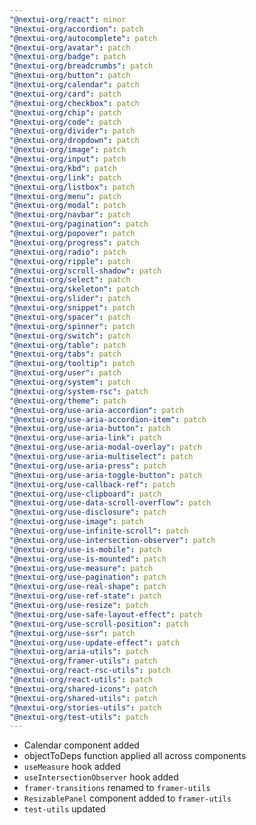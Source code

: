 ```yaml
---
"@nextui-org/react": minor
"@nextui-org/accordion": patch
"@nextui-org/autocomplete": patch
"@nextui-org/avatar": patch
"@nextui-org/badge": patch
"@nextui-org/breadcrumbs": patch
"@nextui-org/button": patch
"@nextui-org/calendar": patch
"@nextui-org/card": patch
"@nextui-org/checkbox": patch
"@nextui-org/chip": patch
"@nextui-org/code": patch
"@nextui-org/divider": patch
"@nextui-org/dropdown": patch
"@nextui-org/image": patch
"@nextui-org/input": patch
"@nextui-org/kbd": patch
"@nextui-org/link": patch
"@nextui-org/listbox": patch
"@nextui-org/menu": patch
"@nextui-org/modal": patch
"@nextui-org/navbar": patch
"@nextui-org/pagination": patch
"@nextui-org/popover": patch
"@nextui-org/progress": patch
"@nextui-org/radio": patch
"@nextui-org/ripple": patch
"@nextui-org/scroll-shadow": patch
"@nextui-org/select": patch
"@nextui-org/skeleton": patch
"@nextui-org/slider": patch
"@nextui-org/snippet": patch
"@nextui-org/spacer": patch
"@nextui-org/spinner": patch
"@nextui-org/switch": patch
"@nextui-org/table": patch
"@nextui-org/tabs": patch
"@nextui-org/tooltip": patch
"@nextui-org/user": patch
"@nextui-org/system": patch
"@nextui-org/system-rsc": patch
"@nextui-org/theme": patch
"@nextui-org/use-aria-accordion": patch
"@nextui-org/use-aria-accordion-item": patch
"@nextui-org/use-aria-button": patch
"@nextui-org/use-aria-link": patch
"@nextui-org/use-aria-modal-overlay": patch
"@nextui-org/use-aria-multiselect": patch
"@nextui-org/use-aria-press": patch
"@nextui-org/use-aria-toggle-button": patch
"@nextui-org/use-callback-ref": patch
"@nextui-org/use-clipboard": patch
"@nextui-org/use-data-scroll-overflow": patch
"@nextui-org/use-disclosure": patch
"@nextui-org/use-image": patch
"@nextui-org/use-infinite-scroll": patch
"@nextui-org/use-intersection-observer": patch
"@nextui-org/use-is-mobile": patch
"@nextui-org/use-is-mounted": patch
"@nextui-org/use-measure": patch
"@nextui-org/use-pagination": patch
"@nextui-org/use-real-shape": patch
"@nextui-org/use-ref-state": patch
"@nextui-org/use-resize": patch
"@nextui-org/use-safe-layout-effect": patch
"@nextui-org/use-scroll-position": patch
"@nextui-org/use-ssr": patch
"@nextui-org/use-update-effect": patch
"@nextui-org/aria-utils": patch
"@nextui-org/framer-utils": patch
"@nextui-org/react-rsc-utils": patch
"@nextui-org/react-utils": patch
"@nextui-org/shared-icons": patch
"@nextui-org/shared-utils": patch
"@nextui-org/stories-utils": patch
"@nextui-org/test-utils": patch
---
```


- Calendar component added
- objectToDeps function applied all across components
- `useMeasure` hook added
- `useIntersectionObserver` hook added
- `framer-transitions` renamed to `framer-utils`
- `ResizablePanel` component added to `framer-utils`
- `test-utils` updated
